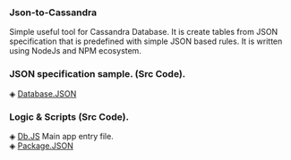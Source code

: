 ### Json-to-Cassandra

Simple useful tool for Cassandra Database.
It is create tables from JSON specification that is predefined with simple JSON based rules.
It is written using NodeJs and NPM ecosystem.

### JSON specification sample. (Src Code). 
◈ [Database.JSON](https://github.com/KishanV/Json-to-Cassandra/blob/master/database.json)</br>

### Logic & Scripts (Src Code). 
◈ [Db.JS](https://github.com/KishanV/Json-to-Cassandra/blob/master/db.js) Main app entry file.</br>
◈ [Package.JSON](https://github.com/KishanV/Json-to-Cassandra/blob/master/package.json)</br>
